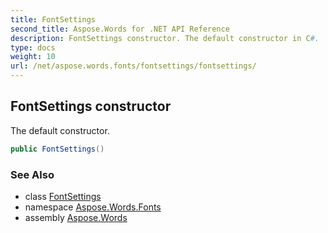 ```yaml
---
title: FontSettings
second_title: Aspose.Words for .NET API Reference
description: FontSettings constructor. The default constructor in C#.
type: docs
weight: 10
url: /net/aspose.words.fonts/fontsettings/fontsettings/
---
```

## FontSettings constructor

The default constructor.

```csharp
public FontSettings()
```

### See Also

* class [FontSettings](../)
* namespace [Aspose.Words.Fonts](../../fontsettings/)
* assembly [Aspose.Words](../../../)
